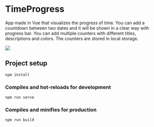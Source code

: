 # TimeProgress

App made in Vue that visualizes the progress of time. You can add a countdown between two dates and it will be shown in a clear way with progress bar. You can add multiple counters with different titles, descriptions and colors. The counters are stored in local storage.

![](https://grzegorzbabiarz.com/public/img/timeProgress/timeProgress.jpg)

## Project setup
```
npm install
```

### Compiles and hot-reloads for development
```
npm run serve
```

### Compiles and minifies for production
```
npm run build
```
